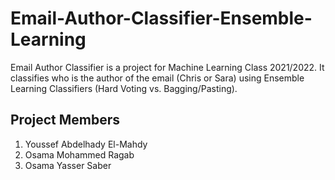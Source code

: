 # Email-Author-Classifier-Ensemble-Learning
Email Author Classifier is a project for Machine Learning Class 2021/2022. It classifies who is the author of the email (Chris or Sara) using Ensemble Learning Classifiers (Hard Voting vs. Bagging/Pasting).  


## Project Members 
1. Youssef Abdelhady El-Mahdy
2. Osama Mohammed Ragab 
3. Osama Yasser Saber 
